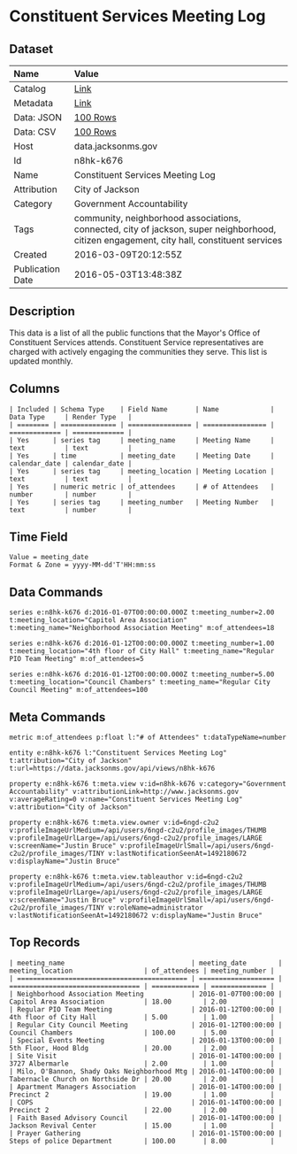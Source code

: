 # Constituent Services Meeting Log

## Dataset

| Name | Value |
| :--- | :---- |
| Catalog | [Link](https://catalog.data.gov/dataset/constituent-services-meeting-log) |
| Metadata | [Link](https://data.jacksonms.gov/api/views/n8hk-k676) |
| Data: JSON | [100 Rows](https://data.jacksonms.gov/api/views/n8hk-k676/rows.json?max_rows=100) |
| Data: CSV | [100 Rows](https://data.jacksonms.gov/api/views/n8hk-k676/rows.csv?max_rows=100) |
| Host | data.jacksonms.gov |
| Id | n8hk-k676 |
| Name | Constituent Services Meeting Log |
| Attribution | City of Jackson |
| Category | Government Accountability |
| Tags | community, neighborhood associations, connected, city of jackson, super neighborhood, citizen engagement, city hall, constituent services |
| Created | 2016-03-09T20:12:55Z |
| Publication Date | 2016-05-03T13:48:38Z |

## Description

This data is a list of all the public functions that the Mayor's Office of Constituent Services attends.  Constituent Service representatives are charged with actively engaging the communities they serve. This list is updated monthly.

## Columns

```ls
| Included | Schema Type    | Field Name       | Name             | Data Type     | Render Type   |
| ======== | ============== | ================ | ================ | ============= | ============= |
| Yes      | series tag     | meeting_name     | Meeting Name     | text          | text          |
| Yes      | time           | meeting_date     | Meeting Date     | calendar_date | calendar_date |
| Yes      | series tag     | meeting_location | Meeting Location | text          | text          |
| Yes      | numeric metric | of_attendees     | # of Attendees   | number        | number        |
| Yes      | series tag     | meeting_number   | Meeting Number   | text          | number        |
```

## Time Field

```ls
Value = meeting_date
Format & Zone = yyyy-MM-dd'T'HH:mm:ss
```

## Data Commands

```ls
series e:n8hk-k676 d:2016-01-07T00:00:00.000Z t:meeting_number=2.00 t:meeting_location="Capitol Area Association" t:meeting_name="Neighborhood Association Meeting" m:of_attendees=18

series e:n8hk-k676 d:2016-01-12T00:00:00.000Z t:meeting_number=1.00 t:meeting_location="4th floor of City Hall" t:meeting_name="Regular PIO Team Meeting" m:of_attendees=5

series e:n8hk-k676 d:2016-01-12T00:00:00.000Z t:meeting_number=5.00 t:meeting_location="Council Chambers" t:meeting_name="Regular City Council Meeting" m:of_attendees=100
```

## Meta Commands

```ls
metric m:of_attendees p:float l:"# of Attendees" t:dataTypeName=number

entity e:n8hk-k676 l:"Constituent Services Meeting Log" t:attribution="City of Jackson" t:url=https://data.jacksonms.gov/api/views/n8hk-k676

property e:n8hk-k676 t:meta.view v:id=n8hk-k676 v:category="Government Accountability" v:attributionLink=http://www.jacksonms.gov v:averageRating=0 v:name="Constituent Services Meeting Log" v:attribution="City of Jackson"

property e:n8hk-k676 t:meta.view.owner v:id=6ngd-c2u2 v:profileImageUrlMedium=/api/users/6ngd-c2u2/profile_images/THUMB v:profileImageUrlLarge=/api/users/6ngd-c2u2/profile_images/LARGE v:screenName="Justin Bruce" v:profileImageUrlSmall=/api/users/6ngd-c2u2/profile_images/TINY v:lastNotificationSeenAt=1492180672 v:displayName="Justin Bruce"

property e:n8hk-k676 t:meta.view.tableauthor v:id=6ngd-c2u2 v:profileImageUrlMedium=/api/users/6ngd-c2u2/profile_images/THUMB v:profileImageUrlLarge=/api/users/6ngd-c2u2/profile_images/LARGE v:screenName="Justin Bruce" v:profileImageUrlSmall=/api/users/6ngd-c2u2/profile_images/TINY v:roleName=administrator v:lastNotificationSeenAt=1492180672 v:displayName="Justin Bruce"
```

## Top Records

```ls
| meeting_name                                | meeting_date        | meeting_location                  | of_attendees | meeting_number | 
| =========================================== | =================== | ================================= | ============ | ============== | 
| Neighborhood Association Meeting            | 2016-01-07T00:00:00 | Capitol Area Association          | 18.00        | 2.00           | 
| Regular PIO Team Meeting                    | 2016-01-12T00:00:00 | 4th floor of City Hall            | 5.00         | 1.00           | 
| Regular City Council Meeting                | 2016-01-12T00:00:00 | Council Chambers                  | 100.00       | 5.00           | 
| Special Events Meeting                      | 2016-01-13T00:00:00 | 5th Floor, Hood Bldg              | 20.00        | 2.00           | 
| Site Visit                                  | 2016-01-14T00:00:00 | 3727 Albermarle                   | 2.00         | 1.00           | 
| Milo, O'Bannon, Shady Oaks Neighborhood Mtg | 2016-01-14T00:00:00 | Tabernacle Church on Northside Dr | 20.00        | 2.00           | 
| Apartment Managers Association              | 2016-01-14T00:00:00 | Precinct 2                        | 19.00        | 1.00           | 
| COPS                                        | 2016-01-14T00:00:00 | Precinct 2                        | 22.00        | 2.00           | 
| Faith Based Advisory Council                | 2016-01-14T00:00:00 | Jackson Revival Center            | 15.00        | 1.00           | 
| Prayer Gathering                            | 2016-01-15T00:00:00 | Steps of police Department        | 100.00       | 8.00           | 
```
